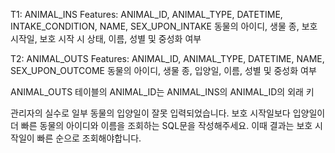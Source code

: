 T1: ANIMAL_INS 
Features: ANIMAL_ID, ANIMAL_TYPE, DATETIME, INTAKE_CONDITION, NAME, SEX_UPON_INTAKE 
          동물의 아이디, 생물 종, 보호 시작일, 보호 시작 시 상태, 이름, 성별 및 중성화 여부
          
T2: ANIMAL_OUTS
Features: ANIMAL_ID, ANIMAL_TYPE, DATETIME, NAME, SEX_UPON_OUTCOME
          동물의 아이디, 생물 종, 입양일, 이름, 성별 및 중성화 여부
          
          
ANIMAL_OUTS 테이블의 ANIMAL_ID는 ANIMAL_INS의 ANIMAL_ID의 외래 키


관리자의 실수로 일부 동물의 입양일이 잘못 입력되었습니다. 
보호 시작일보다 입양일이 더 빠른 동물의 아이디와 이름을 조회하는 SQL문을 작성해주세요. 
이때 결과는 보호 시작일이 빠른 순으로 조회해야합니다.
